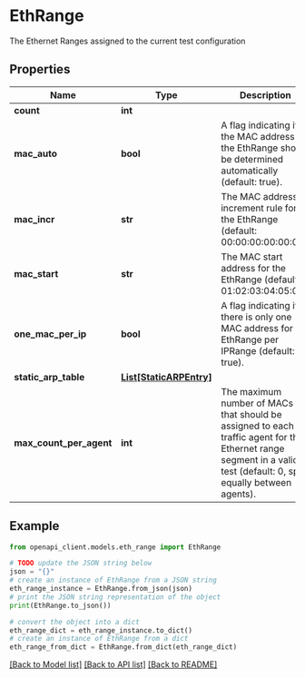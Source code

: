 # EthRange

The Ethernet Ranges assigned to the current test configuration

## Properties

Name | Type | Description | Notes
------------ | ------------- | ------------- | -------------
**count** | **int** |  | [optional] 
**mac_auto** | **bool** | A flag indicating if the MAC address for the EthRange should be determined automatically (default: true). | 
**mac_incr** | **str** | The MAC address increment rule for the EthRange (default: 00:00:00:00:00:01). | [optional] 
**mac_start** | **str** | The MAC start address for the EthRange (default: 01:02:03:04:05:06). | [optional] 
**one_mac_per_ip** | **bool** | A flag indicating if there is only one MAC address for the EthRange per IPRange (default: true). | 
**static_arp_table** | [**List[StaticARPEntry]**](StaticARPEntry.md) |  | [optional] 
**max_count_per_agent** | **int** | The maximum number of MACs that should be assigned to each traffic agent for this Ethernet range segment in a valid test (default: 0, split equally between agents). | [optional] 

## Example

```python
from openapi_client.models.eth_range import EthRange

# TODO update the JSON string below
json = "{}"
# create an instance of EthRange from a JSON string
eth_range_instance = EthRange.from_json(json)
# print the JSON string representation of the object
print(EthRange.to_json())

# convert the object into a dict
eth_range_dict = eth_range_instance.to_dict()
# create an instance of EthRange from a dict
eth_range_from_dict = EthRange.from_dict(eth_range_dict)
```
[[Back to Model list]](../README.md#documentation-for-models) [[Back to API list]](../README.md#documentation-for-api-endpoints) [[Back to README]](../README.md)


